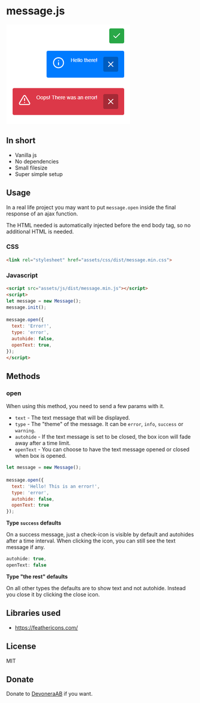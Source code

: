 # message.js

![Screenshot](screenshot.png)

## In short

- Vanilla js
- No dependencies
- Small filesize
- Super simple setup

## Usage

In a real life project you may want to put `message.open` inside the final response of an ajax function.

The HTML needed is automatically injected before the end body tag, so no additional HTML is needed.

### CSS

```html
<link rel="stylesheet" href="assets/css/dist/message.min.css">
```

### Javascript

```html
<script src="assets/js/dist/message.min.js"></script>
<script>
let message = new Message();
message.init();

message.open({
  text: 'Error!',
  type: 'error',
  autohide: false,
  openText: true,
});
</script>
```

## Methods

### open

When using this method, you need to send a few params with it.

- `text` - The text message that will be displayed.
- `type` - The "theme" of the message. It can be `error`, `info`, `success` or `warning`.
- `autohide` - If the text message is set to be closed, the box icon will fade away after a time limit.
- `openText` - You can choose to have the text message opened or closed when box is opened.

```js
let message = new Message();

message.open({
  text: 'Hello! This is an error!',
  type: 'error',
  autohide: false,
  openText: true
});
```

**Type `success` defaults**

On a success message, just a check-icon is visible by default and autohides after a time interval. When clicking the icon, you can still see the text message if any.

```js
autohide: true,
openText: false
```

**Type "the rest" defaults**

On all other types the defaults are to show text and not autohide. Instead you close it by clicking the close icon.

## Libraries used

- https://feathericons.com/

## License

MIT

## Donate

Donate to [DevoneraAB](https://www.paypal.me/DevoneraAB) if you want.